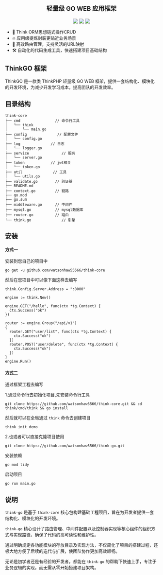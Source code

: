 <p align="center" style="font-weight:bold;font-size:20px;padding-top:5px;">轻量级 GO WEB 应用框架</p>

<p align="center">
    <img src="https://img.shields.io/github/v/release/watsonhaw5566/think-core.svg?style=flat-square">
    <img src="https://pkg.go.dev/badge/github.com/watsonahaw5566/think-core?status.svg">
    <img src="https://codecov.io/gh/think-go/tg/branch/master/graph/badge.svg"/>
  <br>
</p>

- 💪 Think ORM思想链式操作CRUD
- 🔥 应用级提炼封装更贴近业务场景
- 🚀 高效路由管理，支持灵活的URL映射
- 🛠️ 自动化的代码生成工具，快速搭建项目基础结构

## ThinkGO 框架

ThinkGO 是一款类 ThinkPHP 轻量级 GO WEB 框架，提供一套结构化、模块化的开发环境，为减少开发学习成本，提高团队的开发效率。

## 目录结构

```
think-core
├── cmd                // 命令行工具
│   └── think
│       └── main.go
├── config              // 配置文件
│   └── config.go
├── log              // 日志
│   └── logger.go
├── service               // 服务
│   └── server.go
├── token            // jwt相关
│   └── token.go
├── util              // 工具
│   └── utils.go
├── validate.go        // 验证器
├── README.md
├── context.go         // 链路
├── go.mod
├── go.sum
├── middleware.go      // 中间件
├── mysql.go           // mysql数据库
├── router.go          // 路由
└── think.go              // 引擎
```

## 安装

#### 方式一

安装到您自己的项目中

```
go get -u github.com/watsonhaw55566/think-core
```

然后在您项目中可以像下面这样去编写

```
think.Config.Server.Address = ":8000"

engine := think.New()

engine.GET("/hello", func(ctx *tg.Context) {
  ctx.Success("ok")
})

router := engine.Group("/api/v1")
{
  router.GET("user/list", func(ctx *tg.Context) {
    ctx.Success("ok")
  })
  router.POST("user/delete", func(ctx *tg.Context) {
    ctx.Success("ok")
  })
}
engine.Run()
```

#### 方式二

通过框架工程去编写

1.通过命令行去初始化项目,先安装命令行工具

```
git clone https://github.com/watsonhaw5566/think-core.git && cd think/cmd/think && go install
```

然后就可以在全局通过 ``think`` 命令去创建项目

```
think init demo
```

2.也或者可以直接克隆项目使用

```
git clone https://github.com/watsonhaw5566/think-go.git
```

安装依赖

```
go mod tidy
```

启动项目

```
go run main.go
```

## 说明

``think-go`` 是基于 ``think-core`` 核心包构建基础工程项目，旨在为开发者提供一套结构化、模块化的开发环境。

``think-go`` 精心设计了路由管理、中间件配置以及控制器实现等核心组件的组织方式与实现路径，确保了代码的高可读性和维护性。

通过明确规定各功能模块的存放目录及实现方法，不仅简化了项目的搭建过程，还极大地方便了后续的迭代与扩展，使团队协作更加高效顺畅。

无论是初学者还是有经验的开发者，都能在 ``think-go`` 的帮助下快速上手，专注于业务逻辑的实现，而无需从零开始搭建项目架构。
